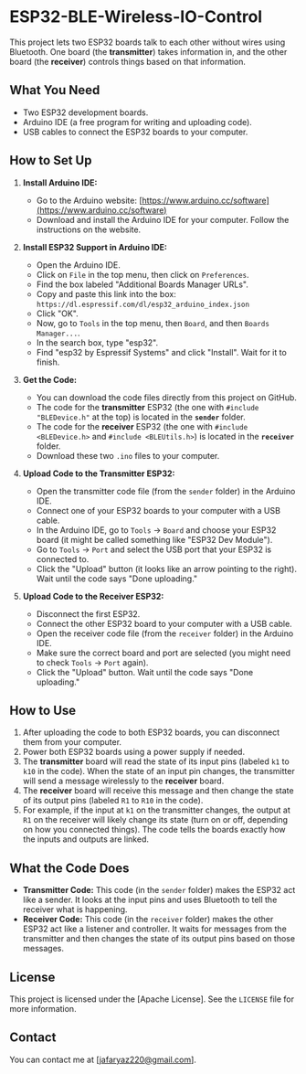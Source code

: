 # ESP32-BLE-Wireless-IO-Control

This project lets two ESP32 boards talk to each other without wires using Bluetooth. One board (the **transmitter**) takes information in, and the other board (the **receiver**) controls things based on that information.

## What You Need

* Two ESP32 development boards.
* Arduino IDE (a free program for writing and uploading code).
* USB cables to connect the ESP32 boards to your computer.

## How to Set Up

1.  **Install Arduino IDE:**
    * Go to the Arduino website: [https://www.arduino.cc/software](https://www.arduino.cc/software)
    * Download and install the Arduino IDE for your computer. Follow the instructions on the website.

2.  **Install ESP32 Support in Arduino IDE:**
    * Open the Arduino IDE.
    * Click on `File` in the top menu, then click on `Preferences`.
    * Find the box labeled "Additional Boards Manager URLs".
    * Copy and paste this link into the box: `https://dl.espressif.com/dl/esp32_arduino_index.json`
    * Click "OK".
    * Now, go to `Tools` in the top menu, then `Board`, and then `Boards Manager...`.
    * In the search box, type "esp32".
    * Find "esp32 by Espressif Systems" and click "Install". Wait for it to finish.

3.  **Get the Code:**
    * You can download the code files directly from this project on GitHub.
    * The code for the **transmitter** ESP32 (the one with `#include "BLEDevice.h"` at the top) is located in the **`sender`** folder.
    * The code for the **receiver** ESP32 (the one with `#include <BLEDevice.h>` and `#include <BLEUtils.h>`) is located in the **`receiver`** folder.
    * Download these two `.ino` files to your computer.

4.  **Upload Code to the Transmitter ESP32:**
    * Open the transmitter code file (from the `sender` folder) in the Arduino IDE.
    * Connect one of your ESP32 boards to your computer with a USB cable.
    * In the Arduino IDE, go to `Tools` -> `Board` and choose your ESP32 board (it might be called something like "ESP32 Dev Module").
    * Go to `Tools` -> `Port` and select the USB port that your ESP32 is connected to.
    * Click the "Upload" button (it looks like an arrow pointing to the right). Wait until the code says "Done uploading."

5.  **Upload Code to the Receiver ESP32:**
    * Disconnect the first ESP32.
    * Connect the other ESP32 board to your computer with a USB cable.
    * Open the receiver code file (from the `receiver` folder) in the Arduino IDE.
    * Make sure the correct board and port are selected (you might need to check `Tools` -> `Port` again).
    * Click the "Upload" button. Wait until the code says "Done uploading."

## How to Use

1.  After uploading the code to both ESP32 boards, you can disconnect them from your computer.
2.  Power both ESP32 boards using a power supply if needed.
3.  The **transmitter** board will read the state of its input pins (labeled `k1` to `k10` in the code). When the state of an input pin changes, the transmitter will send a message wirelessly to the **receiver** board.
4.  The **receiver** board will receive this message and then change the state of its output pins (labeled `R1` to `R10` in the code).
5.  For example, if the input at `k1` on the transmitter changes, the output at `R1` on the receiver will likely change its state (turn on or off, depending on how you connected things). The code tells the boards exactly how the inputs and outputs are linked.

## What the Code Does

* **Transmitter Code:** This code (in the `sender` folder) makes the ESP32 act like a sender. It looks at the input pins and uses Bluetooth to tell the receiver what is happening.
* **Receiver Code:** This code (in the `receiver` folder) makes the other ESP32 act like a listener and controller. It waits for messages from the transmitter and then changes the state of its output pins based on those messages.

## License

This project is licensed under the [Apache License]. See the `LICENSE` file for more information.

## Contact

You can contact me at [jafaryaz220@gmail.com].
